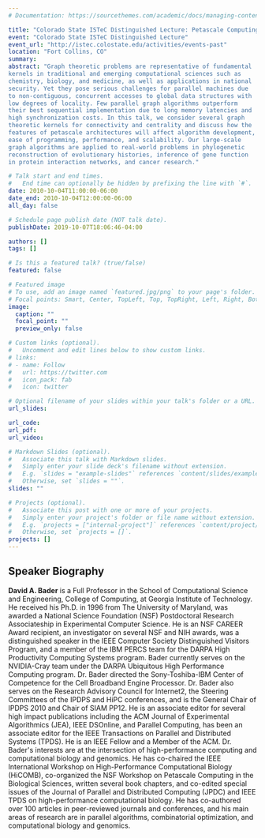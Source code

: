 ```yaml
---
# Documentation: https://sourcethemes.com/academic/docs/managing-content/

title: "Colorado State ISTeC Distinguished Lecture: Petascale Computing for Computational Biology and Genomics"
event: "Colorado State ISTeC Distinguished Lecture"
event_url: "http://istec.colostate.edu/activities/events-past"
location: "Fort Collins, CO"
summary:
abstract: "Graph theoretic problems are representative of fundamental
kernels in traditional and emerging computational sciences such as
chemistry, biology, and medicine, as well as applications in national
security. Yet they pose serious challenges for parallel machines due
to non-contiguous, concurrent accesses to global data structures with
low degrees of locality. Few parallel graph algorithms outperform
their best sequential implementation due to long memory latencies and
high synchronization costs. In this talk, we consider several graph
theoretic kernels for connectivity and centrality and discuss how the
features of petascale architectures will affect algorithm development,
ease of programming, performance, and scalability. Our large-scale
graph algorithms are applied to real-world problems in phylogenetic
reconstruction of evolutionary histories, inference of gene function
in protein interaction networks, and cancer research."

# Talk start and end times.
#   End time can optionally be hidden by prefixing the line with `#`.
date: 2010-10-04T11:00:00-06:00
date_end: 2010-10-04T12:00:00-06:00
all_day: false

# Schedule page publish date (NOT talk date).
publishDate: 2019-10-07T18:06:46-04:00

authors: []
tags: []

# Is this a featured talk? (true/false)
featured: false

# Featured image
# To use, add an image named `featured.jpg/png` to your page's folder. 
# Focal points: Smart, Center, TopLeft, Top, TopRight, Left, Right, BottomLeft, Bottom, BottomRight.
image:
  caption: ""
  focal_point: ""
  preview_only: false

# Custom links (optional).
#   Uncomment and edit lines below to show custom links.
# links:
# - name: Follow
#   url: https://twitter.com
#   icon_pack: fab
#   icon: twitter

# Optional filename of your slides within your talk's folder or a URL.
url_slides:

url_code:
url_pdf:
url_video:

# Markdown Slides (optional).
#   Associate this talk with Markdown slides.
#   Simply enter your slide deck's filename without extension.
#   E.g. `slides = "example-slides"` references `content/slides/example-slides.md`.
#   Otherwise, set `slides = ""`.
slides: ""

# Projects (optional).
#   Associate this post with one or more of your projects.
#   Simply enter your project's folder or file name without extension.
#   E.g. `projects = ["internal-project"]` references `content/project/deep-learning/index.md`.
#   Otherwise, set `projects = []`.
projects: []
---
```


## Speaker Biography ##

**David A. Bader** is a Full Professor in the School of Computational
Science and Engineering, College of Computing, at Georgia Institute of
Technology. He received his Ph.D. in 1996 from The University of
Maryland, was awarded a National Science Foundation (NSF) Postdoctoral
Research Associateship in Experimental Computer Science. He is an NSF
CAREER Award recipient, an investigator on several NSF and NIH awards,
was a distinguished speaker in the IEEE Computer Society Distinguished
Visitors Program, and a member of the IBM PERCS team for the DARPA
High Productivity Computing Systems program. Bader currently serves on
the NVIDIA-Cray team under the DARPA Ubiquitous High Performance
Computing program. Dr. Bader directed the Sony-Toshiba-IBM Center of
Competence for the Cell Broadband Engine Processor. Dr. Bader also
serves on the Research Advisory Council for Internet2, the Steering
Committees of the IPDPS and HiPC conferences, and is the General Chair
of IPDPS 2010 and Chair of SIAM PP12. He is an associate editor for
several high impact publications including the ACM Journal of
Experimental Algorithmics (JEA), IEEE DSOnline, and Parallel
Computing, has been an associate editor for the IEEE Transactions on
Parallel and Distributed Systems (TPDS). He is an IEEE Fellow and a
Member of the ACM. Dr. Bader's interests are at the intersection of
high-performance computing and computational biology and genomics. He
has co-chaired the IEEE International Workshop on High-Performance
Computational Biology (HiCOMB), co-organized the NSF Workshop on
Petascale Computing in the Biological Sciences, written several book
chapters, and co-edited special issues of the Journal of Parallel and
Distributed Computing (JPDC) and IEEE TPDS on high-performance
computational biology. He has co-authored over 100 articles in
peer-reviewed journals and conferences, and his main areas of research
are in parallel algorithms, combinatorial optimization, and
computational biology and genomics.